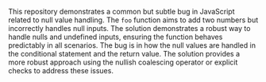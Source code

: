 This repository demonstrates a common but subtle bug in JavaScript related to null value handling. The `foo` function aims to add two numbers but incorrectly handles null inputs. The solution demonstrates a robust way to handle nulls and undefined inputs, ensuring the function behaves predictably in all scenarios.  The bug is in how the null values are handled in the conditional statement and the return value.  The solution provides a more robust approach using the nullish coalescing operator or explicit checks to address these issues.